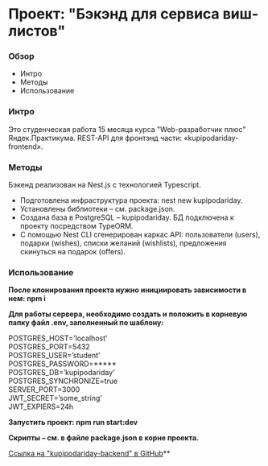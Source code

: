 # Проект: "Бэкэнд для сервиса виш-листов"

### Обзор

- Интро
- Методы
- Использование


### Интро

Это студенческая работа 15 месяца курса "Web-разработчик плюс" Яндек.Практикума. REST-API для фронтэнд части: «kupipodariday-frontend».


### Методы

Бэкенд реализован на Nest.js с технологией Typescript.

- Подготовлена инфраструктура проекта: nest new kupipodariday.
- Установлены библиотеки – см. package.json.
- Создана база в PostgreSQL – kupipodariday. БД подключена к проекту посредством TypeORM.
- С помощью Nest CLI сгенерирован каркас API: пользователи (users), подарки (wishes), списки желаний (wishlists), предложения скинуться на подарок (offers).


### Использование

**После клонирования проекта нужно инициировать зависимости в нем:  npm i**

**Для работы сервера, необходимо создать и положить в корневую папку файл .env, заполненный по шаблону:**

  POSTGRES_HOST='localhost'  
  POSTGRES_PORT=5432  
  POSTGRES_USER=’student’  
  POSTGRES_PASSWORD=*****  
  POSTGRES_DB=’kupipodariday’  
  POSTGRES_SYNCHRONIZE=true  
  SERVER_PORT=3000  
  JWT_SECRET=’some_string’  
  JWT_EXPIERS=24h  
  
**Запустить проект:  npm run start:dev**

**Скрипты – см. в файле package.json в корне проекта.**


[Ссылка на "kupipodariday-backend" в GitHub](https://github.com/vasaykh2/kupipodariday-backend)**

